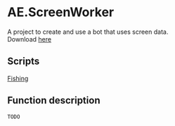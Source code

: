 # AE.ScreenWorker

A project to create and use a bot that uses screen data.<br>
Download [here](https://github.com/AkiEvansDev/AE.ScreenWorker/releases)

## Scripts

[Fishing](https://raw.githubusercontent.com/AkiEvansDev/AE.ScreenWorker/blob/master/Scripts/Fishing2.0.zip)

## Function description

``
TODO
``
